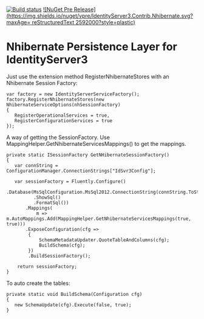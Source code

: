 [![Build status](https://ci.appveyor.com/api/projects/status/duid2ycm16mgmdb3/branch/master?svg=true)](https://ci.appveyor.com/project/rms81/identityserver3-contrib-nhibernate/branch/master)
[![NuGet Pre Release](https://img.shields.io/nuget/vpre/IdentityServer3.Contrib.Nhibernate.svg?maxAge= reStructuredText 2592000?style=plastic)](https://www.nuget.org/packages/IdentityServer3.Contrib.Nhibernate/)

# Nhibernate Persistence Layer for IdentityServer3 #

Just use the extension method RegisterNhibernateStores with an Nhibernate Session Factory:

    var factory = new IdentityServerServiceFactory();
    factory.RegisterNhibernateStores(new NhibernateServiceOptions(nhSessionFactory)
    {
       RegisterOperationalServices = true,
       RegisterConfigurationServices = true
    });

A way of getting the SessionFactory. Use MappingHelper.GetNhibernateServicesMappings() to get the mappings.

    private static ISessionFactory GetNHibernateSessionFactory()
    {
       var connString = ConfigurationManager.ConnectionStrings["IdSvr3Config"];

       var sessionFactory = Fluently.Configure()
           .Database(MsSqlConfiguration.MsSql2012.ConnectionString(connString.ToString())
              .ShowSql()
              .FormatSql())
           .Mappings(
               m => m.AutoMappings.Add(MappingHelper.GetNhibernateServicesMappings(true, true)))
           .ExposeConfiguration(cfg =>
            {
                SchemaMetadataUpdater.QuoteTableAndColumns(cfg);
                BuildSchema(cfg);
            })
            .BuildSessionFactory();

        return sessionFactory;
    }

To auto create the tables:

    private static void BuildSchema(Configuration cfg)
    {
       new SchemaUpdate(cfg).Execute(false, true);
    }  
